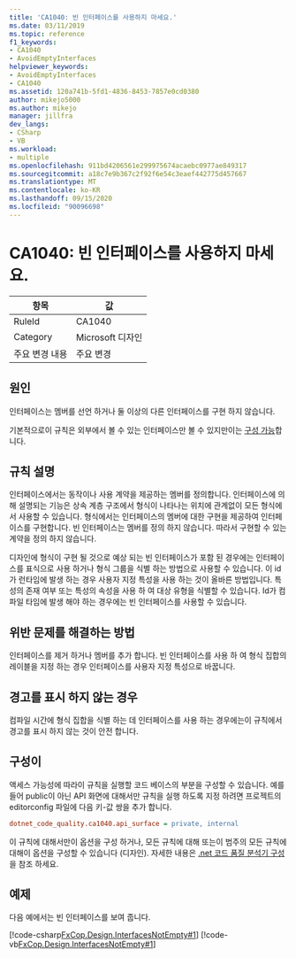```yaml
---
title: 'CA1040: 빈 인터페이스를 사용하지 마세요.'
ms.date: 03/11/2019
ms.topic: reference
f1_keywords:
- CA1040
- AvoidEmptyInterfaces
helpviewer_keywords:
- AvoidEmptyInterfaces
- CA1040
ms.assetid: 120a741b-5fd1-4836-8453-7857e0cd0380
author: mikejo5000
ms.author: mikejo
manager: jillfra
dev_langs:
- CSharp
- VB
ms.workload:
- multiple
ms.openlocfilehash: 911bd4206561e299975674acaebc0977ae849317
ms.sourcegitcommit: a18c7e9b367c2f92f6e54c3eaef442775d457667
ms.translationtype: MT
ms.contentlocale: ko-KR
ms.lasthandoff: 09/15/2020
ms.locfileid: "90096698"
---
```

# <a name="ca1040-avoid-empty-interfaces"></a>CA1040: 빈 인터페이스를 사용하지 마세요.

|항목|값|
|-|-|
|RuleId|CA1040|
|Category|Microsoft 디자인|
|주요 변경 내용|주요 변경|

## <a name="cause"></a>원인

인터페이스는 멤버를 선언 하거나 둘 이상의 다른 인터페이스를 구현 하지 않습니다.

기본적으로이 규칙은 외부에서 볼 수 있는 인터페이스만 볼 수 있지만이는 [구성 가능](#configurability)합니다.

## <a name="rule-description"></a>규칙 설명

인터페이스에서는 동작이나 사용 계약을 제공하는 멤버를 정의합니다. 인터페이스에 의해 설명되는 기능은 상속 계층 구조에서 형식이 나타나는 위치에 관계없이 모든 형식에서 사용할 수 있습니다. 형식에서는 인터페이스의 멤버에 대한 구현을 제공하여 인터페이스를 구현합니다. 빈 인터페이스는 멤버를 정의 하지 않습니다. 따라서 구현할 수 있는 계약을 정의 하지 않습니다.

디자인에 형식이 구현 될 것으로 예상 되는 빈 인터페이스가 포함 된 경우에는 인터페이스를 표식으로 사용 하거나 형식 그룹을 식별 하는 방법으로 사용할 수 있습니다. 이 id가 런타임에 발생 하는 경우 사용자 지정 특성을 사용 하는 것이 올바른 방법입니다. 특성의 존재 여부 또는 특성의 속성을 사용 하 여 대상 유형을 식별할 수 있습니다. Id가 컴파일 타임에 발생 해야 하는 경우에는 빈 인터페이스를 사용할 수 있습니다.

## <a name="how-to-fix-violations"></a>위반 문제를 해결하는 방법

인터페이스를 제거 하거나 멤버를 추가 합니다. 빈 인터페이스를 사용 하 여 형식 집합의 레이블을 지정 하는 경우 인터페이스를 사용자 지정 특성으로 바꿉니다.

## <a name="when-to-suppress-warnings"></a>경고를 표시 하지 않는 경우

컴파일 시간에 형식 집합을 식별 하는 데 인터페이스를 사용 하는 경우에는이 규칙에서 경고를 표시 하지 않는 것이 안전 합니다.

## <a name="configurability"></a>구성이

액세스 가능성에 따라이 규칙을 실행할 코드 베이스의 부분을 구성할 수 있습니다. 예를 들어 public이 아닌 API 화면에 대해서만 규칙을 실행 하도록 지정 하려면 프로젝트의 editorconfig 파일에 다음 키-값 쌍을 추가 합니다.

```ini
dotnet_code_quality.ca1040.api_surface = private, internal
```

이 규칙에 대해서만이 옵션을 구성 하거나, 모든 규칙에 대해 또는이 범주의 모든 규칙에 대해이 옵션을 구성할 수 있습니다 (디자인). 자세한 내용은 [.net 코드 품질 분석기 구성](configure-fxcop-analyzers.md)을 참조 하세요.

## <a name="example"></a>예제

다음 예에서는 빈 인터페이스를 보여 줍니다.

[!code-csharp[FxCop.Design.InterfacesNotEmpty#1](../code-quality/codesnippet/CSharp/ca1040-avoid-empty-interfaces_1.cs)]
[!code-vb[FxCop.Design.InterfacesNotEmpty#1](../code-quality/codesnippet/VisualBasic/ca1040-avoid-empty-interfaces_1.vb)]
